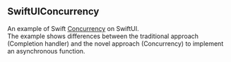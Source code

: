 ## SwiftUIConcurrency
An example of Swift [Concurrency](https://docs.swift.org/swift-book/LanguageGuide/Concurrency.html) on SwiftUI.  
The example shows differences between the traditional approach (Completion handler) and the novel approach (Concurrency) to implement an asynchronous function.
